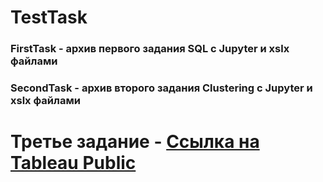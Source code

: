 # TestTask

### FirstTask - архив первого задания SQL с Jupyter и xslx файлами
### SecondTask - архив второго задания Clustering с Jupyter и xslx файлами
# Третье задание - <a href = "https://public.tableau.com/views/TesttaskBelBet/Report?:language=en-US&:display_count=n&:origin=viz_share_link">Ссылка на Tableau Public</a>
